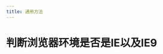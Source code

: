 ```yaml
---
title: 通用方法
---
```

# 判断浏览器环境是否是IE以及IE9
<script>
export default {
  data() {
    return {
      // button: that.$isIE9
    }
  },
  created() {
    console.log('that.$IE111', window.that.$IE)
  }
}
</script>

<template>
  <div>{{ $isIE9 }}</div>
</template>
